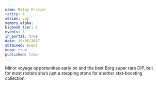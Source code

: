 ```yaml
---
name: Riley Frazier
rarity: 4
series: voy
memory_alpha:
bigbook_tier: 8
events: 8
in_portal: true
date: 29/05/2017
obtained: Event
mega: true
published: true
---
```


Minor voyage opportunities early on and the best Borg super rare DIP, but for most rosters she’s just a stepping stone for another stat-boosting collection.

